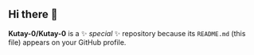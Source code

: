 ## Hi there 👋


**Kutay-0/Kutay-0** is a ✨ _special_ ✨ repository because its `README.md` (this file) appears on your GitHub profile.
